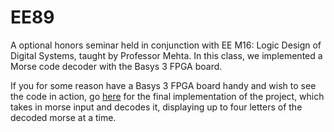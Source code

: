 # EE89

A optional honors seminar held in conjunction with EE M16: Logic Design of Digital Systems, taught by Professor Mehta. In this class,  we implemented a Morse code decoder with the Basys 3 FPGA board.

If you for some reason have a Basys 3 FPGA board handy and wish to see the code in action, go [here](https://github.com/ayemetoo/EE89/tree/master/Part%202/ShiftingMorse) for the final implementation of the project, which takes in morse input and decodes it, displaying up to four letters of the decoded morse at a time.
